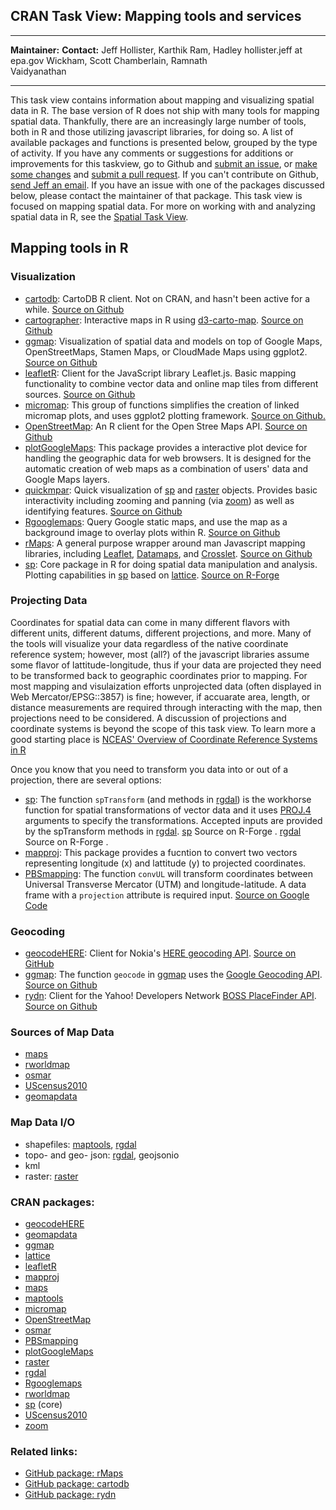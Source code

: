 CRAN Task View: Mapping tools and services
------------------------------------------

  ------------------------------------ ------------------------------------
  **Maintainer:**                      **Contact:**
  Jeff Hollister, Karthik Ram, Hadley  hollister.jeff at epa.gov
  Wickham, Scott Chamberlain, Ramnath  
  Vaidyanathan                         
  ------------------------------------ ------------------------------------

This task view contains information about mapping and visualizing
spatial data in R. The base version of R does not ship with many tools
for mapping spatial data. Thankfully, there are an increasingly large
number of tools, both in R and those utilizing javascript libraries, for
doing so. A list of available packages and functions is presented below,
grouped by the type of activity. If you have any comments or suggestions
for additions or improvements for this taskview, go to Github and
[submit an issue](https://github.com/ropensci/maptools/issues), or [make
some changes](https://github.com/ropensci/maptools/CONTRIBUTING.md) and
[submit a pull request](https://github.com/ropensci/maptools/pulls). If
you can't contribute on Github, [send Jeff an
email](mailto:hollister.jeff@epa.gov). If you have an issue with one of
the packages discussed below, please contact the maintainer of that
package. This task view is focused on mapping spatial data. For more on
working with and analyzing spatial data in R, see the [Spatial Task
View](http://cran.r-project.org/web/views/Spatial.html).

Mapping tools in R
------------------

### Visualization

-   [cartodb](https://github.com/Vizzuality/cartodb-r): CartoDB R
    client. Not on CRAN, and hasn't been active for a while. [Source on
    Github](https://github.com/Vizzuality/cartodb-r)
-   [cartographer](https://github.com/lmullen/cartographer): Interactive
    maps in R using
    [d3-carto-map](https://github.com/emeeks/d3-carto-map). [Source on
    Github](https://github.com/lmullen/cartographer)
-   [ggmap](http://cran.r-project.org/web/packages/ggmap/index.html):
    Visualization of spatial data and models on top of Google Maps,
    OpenStreetMaps, Stamen Maps, or CloudMade Maps using ggplot2.
    [Source on Github](https://github.com/dkahle/ggmap)
-   [leafletR](http://cran.r-project.org/web/packages/leafletR/index.html):
    Client for the JavaScript library Leaflet.js. Basic mapping
    functionality to combine vector data and online map tiles from
    different sources. [Source on
    Github](https://github.com/chgrl/leafletR)
-   [micromap](http://cran.r-project.org/web/packages/micromap/index.html):
    This group of functions simplifies the creation of linked micromap
    plots, and uses ggplot2 plotting framework. [Source on
    Github.](https://github.com/USEPA/R-micromap-package-development)
-   [OpenStreetMap](http://cran.r-project.org/web/packages/OpenStreetMap/index.html):
    An R client for the Open Stree Maps API. [Source on
    Github](https://github.com/)
-   [plotGoogleMaps](http://cran.r-project.org/web/packages/plotGoogleMaps/index.html):
    This package provides a interactive plot device for handling the
    geographic data for web browsers. It is designed for the automatic
    creation of web maps as a combination of users' data and Google Maps
    layers.
-   [quickmpar](https://github.com/jhollist/quickmapr): Quick
    visualization of
    [sp](http://cran.r-project.org/web/packages/sp/index.html) and
    [raster](http://cran.r-project.org/web/packages/raster/index.html)
    objects. Provides basic interactivity including zooming and panning
    (via [zoom](http://cran.r-project.org/web/packages/zoom/index.html))
    as well as identifying features. [Source on
    Github](https://github.com/jhollist/quickmapr)
-   [Rgooglemaps](http://cran.r-project.org/web/packages/Rgooglemaps/index.html):
    Query Google static maps, and use the map as a background image to
    overlay plots within R. [Source on
    Github](https://github.com/markusloecher/RgoogleMaps)
-   [rMaps](https://github.com/ramnathv/rMaps): A general purpose
    wrapper around man Javascript mapping libraries, including
    [Leaflet](http://leafletjs.com/),
    [Datamaps](http://datamaps.github.io/), and
    [Crosslet](http://sztanko.github.io/crosslet/). [Source on
    Github](https://github.com/ramnathv/rMaps)
-   [sp](http://cran.r-project.org/web/packages/sp/index.html): Core
    package in R for doing spatial data manipulation and analysis.
    Plotting capabilities in
    [sp](http://cran.r-project.org/web/packages/sp/index.html) based on
    [lattice](http://cran.r-project.org/web/packages/lattice/index.html).
    [Source on
    R-Forge](https://r-forge.r-project.org/projects/rspatial/)

### Projecting Data

Coordinates for spatial data can come in many different flavors with
different units, different datums, different projections, and more. Many
of the tools will visualize your data regardless of the native
coordinate reference system; however, most (all?) of the javascript
libraries assume some flavor of lattitude-longitude, thus if your data
are projected they need to be transformed back to geographic coordinates
prior to mapping. For most mapping and visulaization efforts unprojected
data (often displayed in Web Mercator/EPSG::3857) is fine; however, if
accuarate area, length, or distance measurements are required through
interacting with the map, then projections need to be considered. A
discussion of projections and coordinate systems is beyond the scope of
this task view. To learn more a good starting place is [NCEAS' Overview
of Coordinate Reference Systems in
R](https://www.nceas.ucsb.edu/\~frazier/RSpatialGuides/OverviewCoordinateReferenceSystems.pdf)

Once you know that you need to transform you data into or out of a
projection, there are several options:

-   [sp](http://cran.r-project.org/web/packages/sp/index.html): The
    function `spTransform` (and methods in
    [rgdal](http://cran.r-project.org/web/packages/rgdal/index.html)) is
    the workhorse function for spatial transformations of vector data
    and it uses [PROJ.4](http://trac.osgeo.org/proj/) arguments to
    specify the transformations. Accepted inputs are provided by the
    spTransform methods in
    [rgdal](http://cran.r-project.org/web/packages/rgdal/index.html).
    [](https://r-forge.r-project.org/projects/rspatial/)[sp](http://cran.r-project.org/web/packages/sp/index.html)
    Source on R-Forge .
    [](https://r-forge.r-project.org/projects/rgdal/)[rgdal](http://cran.r-project.org/web/packages/rgdal/index.html)
    Source on R-Forge .
-   [mapproj](http://cran.r-project.org/web/packages/mapproj/index.html):
    This package provides a fucntion to convert two vectors representing
    longitude (x) and lattitude (y) to projected coordinates.
-   [PBSmapping](http://cran.r-project.org/web/packages/PBSmapping/index.html):
    The function `convUL` will transform coordinates between Universal
    Transverse Mercator (UTM) and longitude-latitude. A data frame with
    a `projection` attribute is required input. [Source on Google
    Code](http://code.google.com/p/pbs-software/)

### Geocoding

-   [geocodeHERE](http://cran.r-project.org/web/packages/geocodeHERE/index.html):
    Client for Nokia's [HERE geocoding
    API](https://developer.here.com/geocoder). [Source on
    GitHub](https://github.com/corynissen/geocodeHERE/)
-   [ggmap](http://cran.r-project.org/web/packages/ggmap/index.html):
    The function `geocode` in
    [ggmap](http://cran.r-project.org/web/packages/ggmap/index.html)
    uses the [Google Geocoding
    API](https://developers.google.com/maps/documentation/geocoding/?csw=1).
    [Source on Github](https://github.com/)
-   [rydn](https://github.com/trestletech/rydn): Client for the Yahoo!
    Developers Network [BOSS PlaceFinder
    API](https://developer.yahoo.com/boss/). [Source on
    Github](https://github.com/trestletech/rydn)

### Sources of Map Data

-   [maps](http://cran.r-project.org/web/packages/maps/index.html)
-   [rworldmap](http://cran.r-project.org/web/packages/rworldmap/index.html)
-   [osmar](http://cran.r-project.org/web/packages/osmar/index.html)
-   [UScensus2010](http://cran.r-project.org/web/packages/UScensus2010/index.html)
-   [geomapdata](http://cran.r-project.org/web/packages/geomapdata/index.html)

### Map Data I/O

-   shapefiles:
    [maptools](http://cran.r-project.org/web/packages/maptools/index.html),
    [rgdal](http://cran.r-project.org/web/packages/rgdal/index.html)
-   topo- and geo- json:
    [rgdal](http://cran.r-project.org/web/packages/rgdal/index.html),
    geojsonio
-   kml
-   raster:
    [raster](http://cran.r-project.org/web/packages/raster/index.html)

### CRAN packages:

-   [geocodeHERE](http://cran.r-project.org/web/packages/geocodeHERE/index.html)
-   [geomapdata](http://cran.r-project.org/web/packages/geomapdata/index.html)
-   [ggmap](http://cran.r-project.org/web/packages/ggmap/index.html)
-   [lattice](http://cran.r-project.org/web/packages/lattice/index.html)
-   [leafletR](http://cran.r-project.org/web/packages/leafletR/index.html)
-   [mapproj](http://cran.r-project.org/web/packages/mapproj/index.html)
-   [maps](http://cran.r-project.org/web/packages/maps/index.html)
-   [maptools](http://cran.r-project.org/web/packages/maptools/index.html)
-   [micromap](http://cran.r-project.org/web/packages/micromap/index.html)
-   [OpenStreetMap](http://cran.r-project.org/web/packages/OpenStreetMap/index.html)
-   [osmar](http://cran.r-project.org/web/packages/osmar/index.html)
-   [PBSmapping](http://cran.r-project.org/web/packages/PBSmapping/index.html)
-   [plotGoogleMaps](http://cran.r-project.org/web/packages/plotGoogleMaps/index.html)
-   [raster](http://cran.r-project.org/web/packages/raster/index.html)
-   [rgdal](http://cran.r-project.org/web/packages/rgdal/index.html)
-   [Rgooglemaps](http://cran.r-project.org/web/packages/Rgooglemaps/index.html)
-   [rworldmap](http://cran.r-project.org/web/packages/rworldmap/index.html)
-   [sp](http://cran.r-project.org/web/packages/sp/index.html) (core)
-   [UScensus2010](http://cran.r-project.org/web/packages/UScensus2010/index.html)
-   [zoom](http://cran.r-project.org/web/packages/zoom/index.html)

### Related links:

-   [GitHub package: rMaps](https://github.com/ramnathv/rMaps)
-   [GitHub package: cartodb](https://github.com/Vizzuality/cartodb-r)
-   [GitHub package: rydn](https://github.com/trestletech/rydn)

